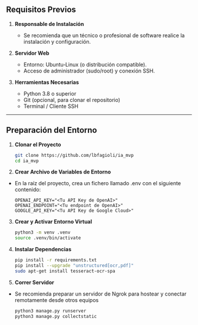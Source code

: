## Requisitos Previos

1. **Responsable de Instalación**  
   - Se recomienda que un técnico o profesional de software realice la instalación y configuración.

2. **Servidor Web**  
   - Entorno: Ubuntu‑Linux (o distribución compatible).  
   - Acceso de administrador (sudo/root) y conexión SSH.

3. **Herramientas Necesarias**  
   - Python 3.8 o superior  
   - Git (opcional, para clonar el repositorio)  
   - Terminal / Cliente SSH  

---

## Preparación del Entorno

1. **Clonar el Proyecto**  
   ```bash
   git clone https://github.com/lbfagioli/ia_mvp
   cd ia_mvp
   ```

2. **Crear Archivo de Variables de Entorno**
- En la raíz del proyecto, crea un fichero llamado .env con el siguiente contenido:
   ```env
  OPENAI_API_KEY="<Tu API Key de OpenAI>"
  OPENAI_ENDPOINT="<Tu endpoint de OpenAI>"
  GOOGLE_API_KEY="<Tu API Key de Google Cloud>"
   ```
3. **Crear y Activar Entorno Virtual**
   ```bash
   python3 -m venv .venv
   source .venv/bin/activate
   ```
4. **Instalar Dependencias**
   ```bash
   pip install -r requirements.txt
   pip install --upgrade "unstructured[ocr,pdf]"
   sudo apt-get install tesseract-ocr-spa
   ```
5. **Correr Servidor**
- Se recomienda preparar un servidor de Ngrok para hostear y conectar remotamente desde otros equipos
   ```bash
   python3 manage.py runserver
   python3 manage.py collectstatic
   ```
